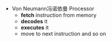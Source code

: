 + Von Neumann冯诺依曼 Processor
	+ **fetch** instruction from memory
	+ **decodes** it
	+ **executes** it
	+ move to next instruction
	and so on